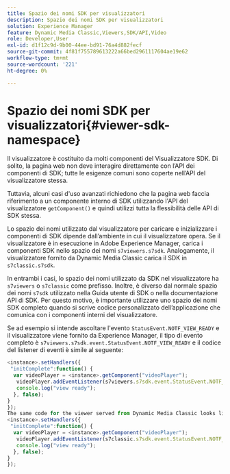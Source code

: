 ```yaml
---
title: Spazio dei nomi SDK per visualizzatori
description: Spazio dei nomi SDK per visualizzatori
solution: Experience Manager
feature: Dynamic Media Classic,Viewers,SDK/API,Video
role: Developer,User
exl-id: d1f12c9d-9b00-44ee-bd91-76a4d882fecf
source-git-commit: 4f81f755789613222a66bed2961117604ae19e62
workflow-type: tm+mt
source-wordcount: '221'
ht-degree: 0%

---
```


# Spazio dei nomi SDK per visualizzatori{#viewer-sdk-namespace}

Il visualizzatore è costituito da molti componenti del Visualizzatore SDK. Di solito, la pagina web non deve interagire direttamente con l’API dei componenti di SDK; tutte le esigenze comuni sono coperte nell’API del visualizzatore stessa.

Tuttavia, alcuni casi d&#39;uso avanzati richiedono che la pagina web faccia riferimento a un componente interno di SDK utilizzando l&#39;API del visualizzatore `getComponent()` e quindi utilizzi tutta la flessibilità delle API di SDK stessa.

Lo spazio dei nomi utilizzato dal visualizzatore per caricare e inizializzare i componenti di SDK dipende dall’ambiente in cui il visualizzatore opera. Se il visualizzatore è in esecuzione in Adobe Experience Manager, carica i componenti SDK nello spazio dei nomi `s7viewers.s7sdk`. Analogamente, il visualizzatore fornito da Dynamic Media Classic carica il SDK in `s7classic.s7sdk`.

In entrambi i casi, lo spazio dei nomi utilizzato da SDK nel visualizzatore ha `s7viewers` o `s7classic` come prefisso. Inoltre, è diverso dal normale spazio dei nomi `s7sdk` utilizzato nella Guida utente di SDK o nella documentazione API di SDK. Per questo motivo, è importante utilizzare uno spazio dei nomi SDK completo quando si scrive codice personalizzato dell’applicazione che comunica con i componenti interni del visualizzatore.

Se ad esempio si intende ascoltare l&#39;evento `StatusEvent.NOTF_VIEW_READY` e il visualizzatore viene fornito da Experience Manager, il tipo di evento completo è `s7viewers.s7sdk.event.StatusEvent.NOTF_VIEW_READY` e il codice del listener di eventi è simile al seguente:

```javascript {.line-numbers}
<instance>.setHandlers({ 
 "initComplete":function() { 
  var videoPlayer = <instance>.getComponent("videoPlayer"); 
   videoPlayer.addEventListener(s7viewers.s7sdk.event.StatusEvent.NOTF_VIEW_READY, function(e) { 
   console.log("view ready"); 
  }, false); 
} 
}); 
The same code for the viewer served from Dynamic Media Classic looks like the following: 
<instance>.setHandlers({ 
 "initComplete":function() { 
  var videoPlayer = <instance>.getComponent("videoPlayer"); 
   videoPlayer.addEventListener(s7classic.s7sdk.event.StatusEvent.NOTF_VIEW_READY, function(e) { 
   console.log("view ready"); 
  }, false); 
} 
});
```
